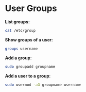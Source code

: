 # User Groups

**List groups:**
```bash
cat /etc/group
```
**Show groups of a user:**
```bash
groups username
```
**Add a group:**
```bash
sudo groupadd groupname
```
**Add a user to a group:**
```bash
sudo usermod -aG groupname username
```
